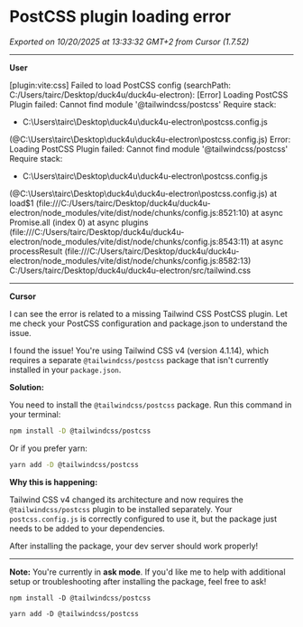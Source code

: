 # PostCSS plugin loading error
_Exported on 10/20/2025 at 13:33:32 GMT+2 from Cursor (1.7.52)_

---

**User**

[plugin:vite:css] Failed to load PostCSS config (searchPath: C:/Users/tairc/Desktop/duck4u/duck4u-electron): [Error] Loading PostCSS Plugin failed: Cannot find module '@tailwindcss/postcss'
Require stack:
- C:\Users\tairc\Desktop\duck4u\duck4u-electron\postcss.config.js

(@C:\Users\tairc\Desktop\duck4u\duck4u-electron\postcss.config.js)
Error: Loading PostCSS Plugin failed: Cannot find module '@tailwindcss/postcss'
Require stack:
- C:\Users\tairc\Desktop\duck4u\duck4u-electron\postcss.config.js

(@C:\Users\tairc\Desktop\duck4u\duck4u-electron\postcss.config.js)
    at load$1 (file:///C:/Users/tairc/Desktop/duck4u/duck4u-electron/node_modules/vite/dist/node/chunks/config.js:8521:10)
    at async Promise.all (index 0)
    at async plugins (file:///C:/Users/tairc/Desktop/duck4u/duck4u-electron/node_modules/vite/dist/node/chunks/config.js:8543:11)
    at async processResult (file:///C:/Users/tairc/Desktop/duck4u/duck4u-electron/node_modules/vite/dist/node/chunks/config.js:8582:13)
C:/Users/tairc/Desktop/duck4u/duck4u-electron/src/tailwind.css

---

**Cursor**

I can see the error is related to a missing Tailwind CSS PostCSS plugin. Let me check your PostCSS configuration and package.json to understand the issue.

I found the issue! You're using Tailwind CSS v4 (version 4.1.14), which requires a separate `@tailwindcss/postcss` package that isn't currently installed in your `package.json`.

**Solution:**

You need to install the `@tailwindcss/postcss` package. Run this command in your terminal:

```bash
npm install -D @tailwindcss/postcss
```

Or if you prefer yarn:

```bash
yarn add -D @tailwindcss/postcss
```

**Why this is happening:**

Tailwind CSS v4 changed its architecture and now requires the `@tailwindcss/postcss` plugin to be installed separately. Your `postcss.config.js` is correctly configured to use it, but the package just needs to be added to your dependencies.

After installing the package, your dev server should work properly!

---

**Note:** You're currently in **ask mode**. If you'd like me to help with additional setup or troubleshooting after installing the package, feel free to ask!

```shellscript
npm install -D @tailwindcss/postcss
```

```shellscript
yarn add -D @tailwindcss/postcss
```

